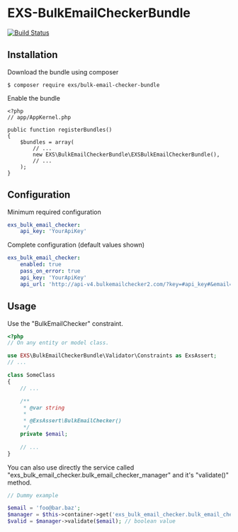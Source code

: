 # EXS-BulkEmailCheckerBundle

[![Build Status](https://travis-ci.org/ExSituMarketing/EXS-BulkEmailCheckerBundle.svg?branch=master)](https://travis-ci.org/ExSituMarketing/EXS-BulkEmailCheckerBundle)

## Installation

Download the bundle using composer

```
$ composer require exs/bulk-email-checker-bundle
```

Enable the bundle

```
<?php
// app/AppKernel.php

public function registerBundles()
{
    $bundles = array(
        // ...
        new EXS\BulkEmailCheckerBundle\EXSBulkEmailCheckerBundle(),
        // ...
    );
}
```


## Configuration

Minimum required configuration

```yml
exs_bulk_email_checker:
    api_key: 'YourApiKey'
```

Complete configuration (default values shown)

```yml
exs_bulk_email_checker:
    enabled: true
    pass_on_error: true
    api_key: 'YourApiKey'
    api_url: 'http://api-v4.bulkemailchecker2.com/?key=#api_key#&email=#email#'
```

## Usage

Use the "BulkEmailChecker" constraint.

```php
<?php
// On any entity or model class.

use EXS\BulkEmailCheckerBundle\Validator\Constraints as ExsAssert;
// ...

class SomeClass
{
    // ...

    /**
     * @var string
     *
     * @ExsAssert\BulkEmailChecker()
     */
    private $email;
    
    // ...
}

```

You can also use directly the service called "exs_bulk_email_checker.bulk_email_checker_manager" and it's "validate()" method.

```php
// Dummy example

$email = 'foo@bar.baz';
$manager = $this->container->get('exs_bulk_email_checker.bulk_email_checker_manager');
$valid = $manager->validate($email); // boolean value

```
